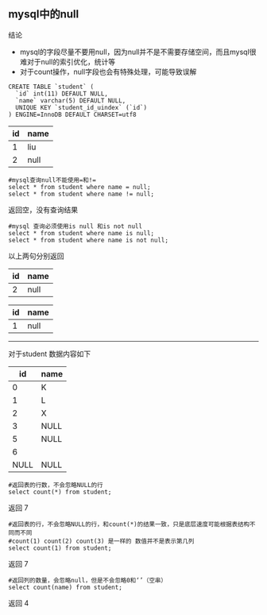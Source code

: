 ## mysql中的null

结论

- mysql的字段尽量不要用null，因为null并不是不需要存储空间，而且mysql很难对于null的索引优化，统计等
- 对于count操作，null字段也会有特殊处理，可能导致误解

```mysql
CREATE TABLE `student` (
  `id` int(11) DEFAULT NULL,
  `name` varchar(5) DEFAULT NULL,
  UNIQUE KEY `student_id_uindex` (`id`)
) ENGINE=InnoDB DEFAULT CHARSET=utf8
```

| id   | name |
| ---- | ---- |
| 1    | liu  |
| 2    | null |

```mysql
#mysql查询null不能使用=和!=
select * from student where name = null;
select * from student where name != null;
```

返回空，没有查询结果

```mysql
#mysql 查询必须使用is null 和is not null
select * from student where name is null;
select * from student where name is not null;
```

以上两句分别返回

| id   | name |
| ---- | ---- |
| 2    | null |

| id   | name |
| ---- | ---- |
| 1    | null |

------

对于student 数据内容如下

| id   | name |
| ---- | ---- |
| 0    | K    |
| 1    | L    |
| 2    | X    |
| 3    | NULL |
| 5    | NULL |
| 6    |      |
| NULL | NULL |

```mysql
#返回表的行数，不会忽略NULL的行
select count(*) from student;
```

返回 7

```mysql
#返回表的行，不会忽略NULL的行，和count(*)的结果一致，只是底层速度可能根据表结构不同而不同
#count(1) count(2) count(3) 是一样的 数值并不是表示第几列
select count(1) from student;
```

返回 7

```mysql
#返回列的数量，会忽略null，但是不会忽略0和‘’（空串）
select count(name) from student;
```

返回 4

